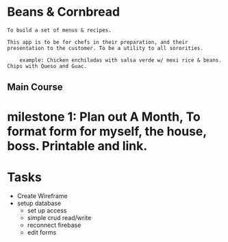 # Beans & Cornbread

    To build a set of menus & recipes.

    This app is to be for chefs in their preparation, and their presentation to the customer. To be a utility to all sororities.  

        example: Chicken enchiladas with salsa verde w/ mexi rice & beans. Chips with Queso and Guac.

##  Main Course

# milestone 1: Plan out A Month, To format form for myself, the house, boss. Printable and link.

# Tasks 

- Create Wireframe
- setup database
    - set up access
    - simple crud read/write
    - reconnect firebase
    - edit forms


